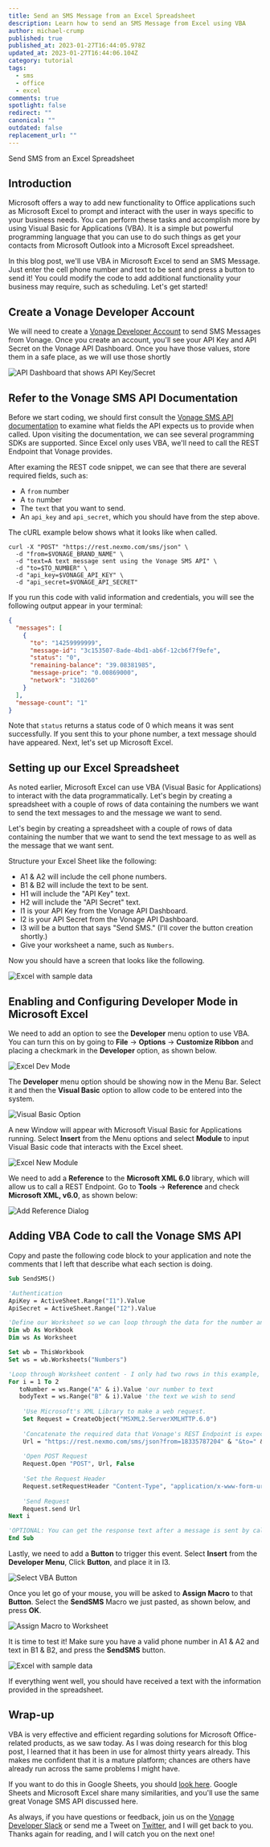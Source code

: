```yaml
---
title: Send an SMS Message from an Excel Spreadsheet
description: Learn how to send an SMS Message from Excel using VBA
author: michael-crump
published: true
published_at: 2023-01-27T16:44:05.978Z
updated_at: 2023-01-27T16:44:06.104Z
category: tutorial
tags:
  - sms
  - office
  - excel
comments: true
spotlight: false
redirect: ""
canonical: ""
outdated: false
replacement_url: ""
---
```

Send SMS from an Excel Spreadsheet

## Introduction

Microsoft offers a way to add new functionality to Office applications such as Microsoft Excel to prompt and interact with the user in ways specific to your business needs. You can perform these tasks and accomplish more by using Visual Basic for Applications (VBA). It is a simple but powerful programming language that you can use to do such things as get your contacts from Microsoft Outlook into a Microsoft Excel spreadsheet.

In this blog post, we'll use VBA in Microsoft Excel to send an SMS Message. Just enter the cell phone number and text to be sent and press a button to send it! You could modify the code to add additional functionality your business may require, such as scheduling. Let's get started!

## Create a Vonage Developer Account

We will need to create a [Vonage Developer Account](https://developer.vonage.com) to send SMS Messages from Vonage. Once you create an account, you'll see your API Key and API Secret on the Vonage API Dashboard. Once you have those values, store them in a safe place, as we will use those shortly

![API Dashboard that shows API Key/Secret](/content/blog/send-an-sms-message-from-an-excel-spreadsheet/apidashboard.png "APIDashboard.png")

## Refer to the Vonage SMS API Documentation

Before we start coding, we should first consult the [Vonage SMS API documentation](https://developer.vonage.com/en/messaging/sms/code-snippets/send-an-sms) to examine what fields the API expects us to provide when called. Upon visiting the documentation, we can see several programming SDKs are supported. Since Excel only uses VBA, we'll need to call the REST Endpoint that Vonage provides.

After examing the REST code snippet, we can see that there are several required fields, such as: 

* A `from` number
* A `to` number
* The `text` that you want to send. 
* An `api_key` and `api_secret`, which you should have from the step above.

The cURL example below shows what it looks like when called.

```curl
curl -X "POST" "https://rest.nexmo.com/sms/json" \
  -d "from=$VONAGE_BRAND_NAME" \
  -d "text=A text message sent using the Vonage SMS API" \
  -d "to=$TO_NUMBER" \
  -d "api_key=$VONAGE_API_KEY" \
  -d "api_secret=$VONAGE_API_SECRET"
```

If you run this code with valid information and credentials, you will see the following output appear in your terminal:

```json
{
  "messages": [
    {
      "to": "14259999999",
      "message-id": "3c153507-8ade-4bd1-ab6f-12cb6f7f9efe",
      "status": "0",
      "remaining-balance": "39.08381985",
      "message-price": "0.00869000",
      "network": "310260"
    }
  ],
  "message-count": "1"
}
```

Note that `status` returns a status code of 0 which means it was sent successfully. If you sent this to your phone number, a text message should have appeared. Next, let's set up Microsoft Excel.

## Setting up our Excel Spreadsheet

As noted earlier, Microsoft Excel can use VBA (Visual Basic for Applications) to interact with the data programmatically.
Let's begin by creating a spreadsheet with a couple of rows of data containing the numbers we want to send the text messages to and the message we want to send.

Let's begin by creating a spreadsheet with a couple of rows of  data containing the number that we want to send the text message to as well as the message that we want sent. 

Structure your Excel Sheet like the following: 

* A1 & A2 will include the cell phone numbers.
* B1 & B2 will include the text to be sent. 
* H1 will include the "API Key" text.
* H2 will include the "API Secret" text.
* I1 is your API Key from the Vonage API Dashboard.
* I2 is your API Secret from the Vonage API Dashboard.
* I3 will be a button that says "Send SMS." (I'll cover the button creation shortly.)
* Give your worksheet a name, such as `Numbers`.

Now you should have a screen that looks like the following. 

![Excel with sample data](/content/blog/send-an-sms-message-from-an-excel-spreadsheet/excelstart.png "ExcelStart.png")

## Enabling and Configuring Developer Mode in Microsoft Excel

We need to add an option to see the **Developer** menu option to use VBA. You can turn this on by going to **File** -> **Options** -> **Customize Ribbon** and placing a checkmark in the **Developer** option, as shown below.

![Excel Dev Mode](/content/blog/send-an-sms-message-from-an-excel-spreadsheet/exceldevmode.png "ExcelDevMode.png")

The **Developer** menu option should be showing now in the Menu Bar. Select it and then the **Visual Basic** option to allow code to be entered into the system.

![Visual Basic Option](/content/blog/send-an-sms-message-from-an-excel-spreadsheet/visualbasic.png "VisualBasic.png")

A new Window will appear with Microsoft Visual Basic for Applications running. Select **Insert** from the Menu options and select **Module** to input Visual Basic code that interacts with the Excel sheet. 

![Excel New Module](/content/blog/send-an-sms-message-from-an-excel-spreadsheet/newmodule.png "NewModule.png")

We need to add a **Reference** to the **Microsoft XML 6.0** library, which will allow us to call a REST Endpoint. Go to **Tools** -> **Reference** and check **Microsoft XML, v6.0**, as shown below:

![Add Reference Dialog](/content/blog/send-an-sms-message-from-an-excel-spreadsheet/addreference.png "AddReference.png")

## Adding VBA Code to call the Vonage SMS API

Copy and paste the following code block to your application and note the comments that I left that describe what each section is doing.

```vb
Sub SendSMS()

'Authentication
ApiKey = ActiveSheet.Range("I1").Value
ApiSecret = ActiveSheet.Range("I2").Value

'Define our Worksheet so we can loop through the data for the number and message to send. 
Dim wb As Workbook
Dim ws As Worksheet

Set wb = ThisWorkbook
Set ws = wb.Worksheets("Numbers")

'Loop through Worksheet content - I only had two rows in this example, but you can modify this to your needs. 
For i = 1 To 2
   toNumber = ws.Range("A" & i).Value 'our number to text
   bodyText = ws.Range("B" & i).Value 'the text we wish to send
   
    'Use Microsoft's XML Library to make a web request.
    Set Request = CreateObject("MSXML2.ServerXMLHTTP.6.0")
    
    'Concatenate the required data that Vonage's REST Endpoint is expecting.
    Url = "https://rest.nexmo.com/sms/json?from=18335787204" & "&to=" & toNumber & "&text=" & bodyText & "&api_key=" & ApiKey & "&api_secret=" & ApiSecret
    
    'Open POST Request
    Request.Open "POST", Url, False
    
    'Set the Request Header
    Request.setRequestHeader "Content-Type", "application/x-www-form-urlencoded"
    
    'Send Request
    Request.send Url
Next i

'OPTIONAL: You can get the response text after a message is sent by calling MsgBox Request.responseText
End Sub
```

Lastly, we need to add a **Button** to trigger this event. Select **Insert** from the **Developer Menu**, Click **Button**, and place it in I3.

![Select VBA Button](/content/blog/send-an-sms-message-from-an-excel-spreadsheet/excelbutton.png "ExcelButton.png")

Once you let go of your mouse, you will be asked to **Assign Macro** to that **Button**. Select the **SendSMS** Macro we just pasted, as shown below, and press **OK**.

![Assign Macro to Worksheet](/content/blog/send-an-sms-message-from-an-excel-spreadsheet/assignmacro.png "AssignMacro.png")

It is time to test it! Make sure you have a valid phone number in A1 & A2 and text in B1 & B2, and press the **SendSMS** button.

![Excel with sample data](/content/blog/send-an-sms-message-from-an-excel-spreadsheet/excelstart.png "ExcelStart.png")

If everything went well, you should have received a text with the information provided in the spreadsheet.

## Wrap-up

VBA is very effective and efficient regarding solutions for Microsoft Office-related products, as we saw today. As I was doing research for this blog post, I learned that it has been in use for almost thirty years already. This makes me confident that it is a mature platform; chances are others have already run across the same problems I might have.

If you want to do this in Google Sheets, you should [look here](https://developer.vonage.com/en/blog/how-to-send-sms-from-a-spreadsheet-dr). Google Sheets and Microsoft Excel share many similarities, and you'll use the same great Vonage SMS API discussed here.

As always, if you have questions or feedback, join us on the [Vonage Developer Slack](https://developer.vonage.com/community/slack) or send me a Tweet on [Twitter](https://twitter.com/mbcrump), and I will get back to you. Thanks again for reading, and I will catch you on the next one!